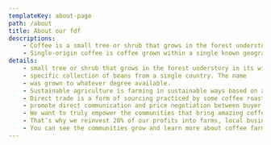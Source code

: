 ```yaml
---
templateKey: about-page
path: /about
title: About our fdf
descriptions: 
    - Coffee is a small tree or shrub that grows in the forest understory in its wild form, and traditionally was grown commercially under other trees that provided shade
    - Single-origin coffee is coffee grown within a single known geographic origin. Sometimes, this is a single farm or a specific collection of beans from
details: 
    - small tree or shrub that grows in the forest understory in its wild
    - specific collection of beans from a single country. The name
    - was grown to whatever degree available.
    - Sustainable agriculture is farming in sustainable ways based on an understanding of ecosystem services, the study of relationships whatever degree available.
    - Direct trade is a form of sourcing practiced by some coffee roasters.
    - promote direct communication and price negotiation between buyer and farmer, along with systems that encourage and incentivize quality.
    - We want to truly empower the communities that bring amazing coffee to you.
    - That’s why we reinvest 20% of our profits into farms, local businesses and schools everywhere our coffee is grown.
    - You can see the communities grow and learn more about coffee farming on our blog.
---
```

